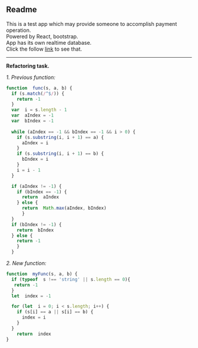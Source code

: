 Readme
---
This is a test app which may provide someone to accomplish payment operation.<br>
Powered by React, bootstrap.<br>
App has its own realtime database.<br>
Click the follow [link](https://payment-app-v3.web.app/) to see that.<br>

---  
  **Refactoring task.**
  
  _1. Previous  function:_
```javascript
function  func(s, a, b) {
  if (s.match(/^$/)) {
    return -1
  }
  var  i = s.length - 1
  var  aIndex = -1
  var  bIndex = -1
   
  while (aIndex == -1 && bIndex == -1 && i > 0) {
    if (s.substring(i, i + 1) == a) {
      aIndex = i     
    }
    if (s.substring(i, i + 1) == b) {
      bIndex = i
    }
    i = i - 1
  }

  if (aIndex != -1) {
    if (bIndex == -1) {
      return  aIndex
    } else {
      return  Math.max(aIndex, bIndex)
      }
  }
  if (bIndex != -1) {
    return  bIndex
  } else {
    return -1
    }
  }
```
  _2. New  function:_
  ```javascript
  function  myFunc(s, a, b) {
    if (typeof  s !== 'string' || s.length == 0){
     return -1
    }
    let  index = -1

    for (let  i = 0; i < s.length; i++) {
      if (s[i] == a || s[i] == b) {
        index = i
      }
    }
      return  index
}
  ```

